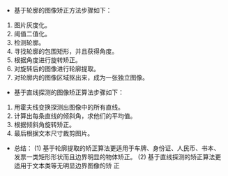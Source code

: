 - 基于轮廓的图像矫正方法步骤如下：

1. 图片灰度化。
2. 阈值二值化。
3. 检测轮廓。
4. 寻找轮廓的包围矩形，并且获得角度。
5. 根据角度进行旋转矫正。
6. 对旋转后的图像进行轮廓提取。
7. 对轮廓内的图像区域抠出来，成为一张独立图像。







- 基于直线探测的图像矫正算法步骤如下：

1. 用霍夫线变换探测出图像中的所有直线。
2. 计算出每条直线的倾斜角，求他们的平均值。
3. 根据倾斜角旋转矫正。
4. 最后根据文本尺寸裁剪图片。



- 总结：
  (1) 基于轮廓提取的矫正算法更适用于车牌、身份证、人民币、书本、
  发票一类矩形形状而且边界明显的物体矫正。
  (2) 基于直线探测的矫正算法更适用于文本类等无明显边界图像的矫
  正